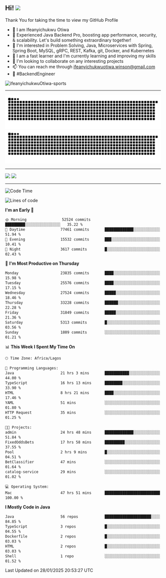 <!-- BLOG-POST-LIST:START --><!-- BLOG-POST-LIST:END -->

## Hi! <img src="https://media.giphy.com/media/hvRJCLFzcasrR4ia7z/giphy.gif" width="4%"> 

Thank You for taking the time to view my GitHub Profile

- 👋 I am Ifeanyichukwu Otiwa
- 🚀 Experienced Java Backend Pro, boosting app performance, security, & scalability. Let's build something extraordinary together!
- 👀 I'm interested in Problem Solving, Java, Microservices with Spring, Spring Boot, MySQL, gRPC, REST, Kafka, git, Docker, and Kubernetes
- 🌱 I am a fast learner and I'm currently learning and improving my skills
- 💞️ I'm looking to collaborate on any interesting projects
- 📫 You can reach me through ifeanyichukwuotiwa.winson@gmail.com
- 🚀 #BackendEngineer

<p align="left" marginTop="10px"> <img src="https://komarev.com/ghpvc/?username=ifeanyichukwuOtiwa-sports&label=Profile%20views&color=0e75b6&style=for-the-badge" alt="ifeanyichukwuOtiwa-sports" /> </p>

***

<!--🐍📈SNAKEGRAPH / 🌐WEBSITE: https://github.com/Platane/snk -->
![github contribution grid snake animation](https://raw.githubusercontent.com/ifeanyichukwuOtiwa-sports/ifeanyichukwuOtiwa-sports/output/github-contribution-grid-snake-dark.svg#gh-dark-mode-only)![github contribution grid snake animation](https://raw.githubusercontent.com/ifeanyichukwuOtiwa-sports/ifeanyichukwuOtiwa-sports/output/github-contribution-grid-snake.svg#gh-light-mode-only)

***

<p float="left">
  <img float="left" src="https://github-readme-stats.vercel.app/api?username=ifeanyichukwuOtiwa-sports&count_private=true&include_all_commits=true&theme=react&show_icons=true" />
  <img float="right" src="https://github-readme-stats.vercel.app/api/top-langs/?username=ifeanyichukwuOtiwa-sports&layout=compact&show_icons=true&theme=react" /> 
</p>

***



<!--START_SECTION:waka-->
![Code Time](http://img.shields.io/badge/Code%20Time-3%2C400%20hrs%209%20mins-blue)

![Lines of code](https://img.shields.io/badge/From%20Hello%20World%20I%27ve%20Written-37.6%20million%20lines%20of%20code-blue)

**I'm an Early 🐤** 

```text
🌞 Morning                52524 commits       █████████░░░░░░░░░░░░░░░░   35.22 % 
🌆 Daytime                77461 commits       █████████████░░░░░░░░░░░░   51.94 % 
🌃 Evening                15532 commits       ███░░░░░░░░░░░░░░░░░░░░░░   10.41 % 
🌙 Night                  3617 commits        █░░░░░░░░░░░░░░░░░░░░░░░░   02.43 % 
```
📅 **I'm Most Productive on Thursday** 

```text
Monday                   23835 commits       ████░░░░░░░░░░░░░░░░░░░░░   15.98 % 
Tuesday                  25576 commits       ████░░░░░░░░░░░░░░░░░░░░░   17.15 % 
Wednesday                27524 commits       █████░░░░░░░░░░░░░░░░░░░░   18.46 % 
Thursday                 33228 commits       ██████░░░░░░░░░░░░░░░░░░░   22.28 % 
Friday                   31849 commits       █████░░░░░░░░░░░░░░░░░░░░   21.36 % 
Saturday                 5313 commits        █░░░░░░░░░░░░░░░░░░░░░░░░   03.56 % 
Sunday                   1809 commits        ░░░░░░░░░░░░░░░░░░░░░░░░░   01.21 % 
```


📊 **This Week I Spent My Time On** 

```text
🕑︎ Time Zone: Africa/Lagos

💬 Programming Languages: 
Java                     21 hrs 3 mins       ███████████░░░░░░░░░░░░░░   44.00 % 
TypeScript               16 hrs 13 mins      ████████░░░░░░░░░░░░░░░░░   33.90 % 
HTML                     8 hrs 21 mins       ████░░░░░░░░░░░░░░░░░░░░░   17.46 % 
YAML                     51 mins             ░░░░░░░░░░░░░░░░░░░░░░░░░   01.80 % 
HTTP Request             35 mins             ░░░░░░░░░░░░░░░░░░░░░░░░░   01.25 % 

🐱‍💻 Projects: 
admin                    24 hrs 48 mins      █████████████░░░░░░░░░░░░   51.84 % 
FixedOddsBets            17 hrs 58 mins      █████████░░░░░░░░░░░░░░░░   37.55 % 
Pool                     2 hrs 9 mins        █░░░░░░░░░░░░░░░░░░░░░░░░   04.51 % 
BetClassifier            47 mins             ░░░░░░░░░░░░░░░░░░░░░░░░░   01.64 % 
catalog-service          29 mins             ░░░░░░░░░░░░░░░░░░░░░░░░░   01.02 % 

💻 Operating System: 
Mac                      47 hrs 51 mins      █████████████████████████   100.00 % 
```

**I Mostly Code in Java** 

```text
Java                     56 repos            █████████████████████░░░░   84.85 % 
TypeScript               3 repos             █░░░░░░░░░░░░░░░░░░░░░░░░   04.55 % 
Dockerfile               2 repos             █░░░░░░░░░░░░░░░░░░░░░░░░   03.03 % 
HTML                     2 repos             █░░░░░░░░░░░░░░░░░░░░░░░░   03.03 % 
Shell                    1 repo              ░░░░░░░░░░░░░░░░░░░░░░░░░   01.52 % 
```




 Last Updated on 28/01/2025 20:53:27 UTC
<!--END_SECTION:waka-->

<!--
<p align="center">
![trophy](https://github-profile-trophy.vercel.app/?username=ifeanyichukwuOtiwa-sports&theme=onedark) (https://github.com/ryo-ma/github-profile-trophy)
</p>
-->

<!---
ifeanyi-otiwa/ifeanyi-otiwa is a ✨ special ✨ repository because its `README.md` (this file) appears on your GitHub profile.
You can click the Preview link to take a look at your changes.
--->
